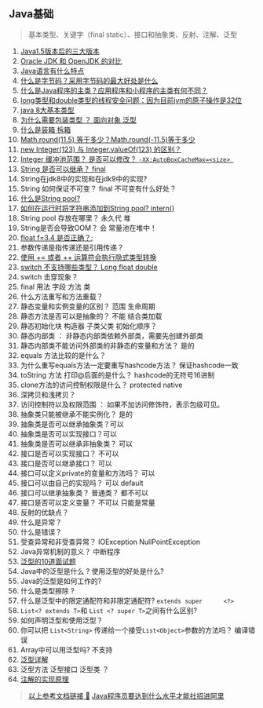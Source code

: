 
## Java基础

> 基本类型、关键字（final static）、接口和抽象类、反射、注解、泛型
1. [Java1.5版本后的三大版本](https://blog.csdn.net/qq_28870891/article/details/104477819)
2. [Oracle JDK 和 OpenJDK 的对比](https://zhuanlan.zhihu.com/p/108675511)
3. [Java语言有什么特点](http://c.biancheng.net/view/1282.html)
4. [什么是字节码？采用字节码的最大好处是什么](https://zhuanlan.zhihu.com/p/137021803)
5. [什么是Java程序的主类？应用程序和小程序的主类有何不同？](https://zhuanlan.zhihu.com/p/137022037)
6. [long类型和double类型的线程安全问题：因为目前jvm的原子操作是32位](https://www.likecs.com/show-204683271.html)
7. [java 8大基本类型](https://zhuanlan.zhihu.com/p/39843539)
8. [为什么需要包装类型 ？ 面向对象 泛型](https://zhuanlan.zhihu.com/p/78590948)
9. [什么是装箱 拆箱](https://zhuanlan.zhihu.com/p/64004059)
10. [Math.round(11.5) 等于多少？Math.round(-11.5)等于多少](https://blog.csdn.net/u012110719/article/details/46351713)
11. [new Integer(123) 与 Integer.valueOf(123) 的区别？](https://blog.csdn.net/guzhong10/article/details/88865831)
12. [Integer 缓冲池范围？ 是否可以修改？ `-XX:AutoBoxCacheMax=<size> `](https://www.programminghunter.com/article/1567134782/)
13. [String 是否可以继承？ final](https://www.zhihu.com/question/31345592)
14. String在jdk8中的实现和在jdk9中的实现?
15. String 如何保证不可变？ final  不可变有什么好处？
16. [什么是String pool?](https://www.cnblogs.com/Andya/p/14067618.html)
17. [如何在运行时将字符串添加到String pool? intern()](https://darrenyjy.github.io/2016/05/28/String%E6%B1%A0%E5%8C%96%E5%8F%8Aintern%E6%96%B9%E6%B3%95%E7%9A%84%E4%BD%9C%E7%94%A8/)
18. String pool 存放在哪里？ 永久代 堆
19. String是否会导致OOM？ 会 常量池在堆中！
20. [float f=3.4 是否正确？](https://blog.csdn.net/qq_31279347/article/details/82557825);
21. 参数传递是指传递还是引用传递？
22. [使用 += 或者 ++ 运算符会执行隐式类型转换](https://www.cnblogs.com/zhangshuaiyin/p/12038092.html)
23. [switch 不支持哪些类型？ Long float double](https://blog.csdn.net/weixin_38251977/article/details/110880666)
24. switch 击穿现象？
25. final 用法 字段 方法 类
26. 什么方法重写和方法重载？
27. 静态变量和实例变量的区别？ 范围 生命周期
28. 静态方法是否可以是抽象的？ 不能 结合类加载
29. 静态初始化块 构造器 子类父类 初始化顺序？
30. 静态内部类 ： 非静态内部类依赖外部类，需要先创建外部类
31. 静态内部类不能访问外部类的非静态的变量和方法？ 是的
32. equals 方法比较的是什么？
33. 为什么重写equals方法一定要重写hashcode方法？ 保证hashcode一致
34. toString 方法 打印@后面的是什么？ hashcode的无符号16进制
35. clone方法的访问控制权限是什么？ protected native
36. 深拷贝和浅拷贝？
37. 访问控制符以及权限范围 ： 如果不加访问修饰符，表示包级可见。
38. 抽象类只能被继承不能实例化？ 是的
39. 抽象类是否可以继承抽象类？可以
40. 抽象类是否可以实现接口？可以
41. 抽象类是否可以继承非抽象类？ 可以
42. 接口是否可以实现接口？ 不可以
43. 接口是否可以继承接口？ 可以
44. 接口可以定义private的变量和方法吗？ 可以
45. 接口可以由自己的实现吗？ 可以 default
46. 接口可以继承抽象类？ 普通类？ 都不可以
47. 接口是否可以定义变量？ 不可以 只能是常量
48. 反射的优缺点？
49. 什么是异常？
50. 什么是错误？
51. 受查异常和非受查异常？ IOException NullPointException
52. Java异常机制的意义？ 中断程序
53. [泛型的10道面试题](https://cloud.tencent.com/developer/article/1033693 )
54. Java中的泛型是什么 ? 使用泛型的好处是什么?
55. Java的泛型是如何工作的?
56. 什么是类型擦除 ? 
57. 什么是泛型中的限定通配符和非限定通配符?   `extends super      <?>`
58. `List<? extends T>`和 `List <? super T>`之间有什么区别?
59. 如何声明泛型和使用泛型？
60. 你可以把  `List<String>` 传递给一个接受`List<Object>`参数的方法吗？  编译错误
61. Array中可以用泛型吗? 不支持
62. [泛型详解](https://www.cnblogs.com/Blue-Keroro/p/8875898.html)
63. 泛型方法 泛型接口 泛型类 ？
64. [注解的实现原理](https://www.cnblogs.com/acm-bingzi/p/javaAnnotation.html)



> [以上参考文档链接 🔗](https://github.com/CyC2018/CS-Notes/blob/master/notes/Java%20%E5%9F%BA%E7%A1%80.md)
> [Java程序员要达到什么水平才能社招进阿里](https://www.its203.com/article/QLCZ0809/119546435)